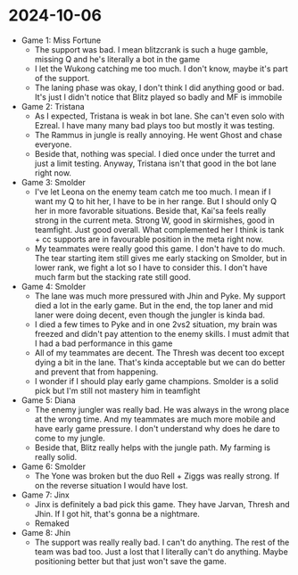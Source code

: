 # 2024-10-06

- Game 1: Miss Fortune
  - The support was bad. I mean blitzcrank is such a huge gamble, missing Q and he's literally a bot in the game
  - I let the Wukong catching me too much. I don't know, maybe it's part of the support.
  - The laning phase was okay, I don't think I did anything good or bad. It's just I didn't notice that Blitz played so badly and MF is immobile
- Game 2: Tristana
  - As I expected, Tristana is weak in bot lane. She can't even solo with Ezreal. I have many many bad plays too but mostly it was testing.
  - The Rammus in jungle is really annoying. He went Ghost and chase everyone.
  - Beside that, nothing was special. I died once under the turret and just a limit testing. Anyway, Tristana isn't that good in the bot lane right now.
- Game 3: Smolder
  - I've let Leona on the enemy team catch me too much. I mean if I want my Q to hit her, I have to be in her range. But I should only Q her in more favorable situations. Beside that, Kai'sa feels really strong in the current meta. Strong W, good in skirmishes, good in teamfight. Just good overall. What complemented her I think is tank + cc supports are in favourable position in the meta right now.
  - My teammates were really good this game. I don't have to do much. The tear starting item still gives me early stacking on Smolder, but in lower rank, we fight a lot so I have to consider this. I don't have much farm but the stacking rate still good.
- Game 4: Smolder
  - The lane was much more pressured with Jhin and Pyke. My support died a lot in the early game. But in the end, the top laner and mid laner were doing decent, even though the jungler is kinda bad.
  - I died a few times to Pyke and in one 2vs2 situation, my brain was freezed and didn't pay attention to the enemy skills. I must admit that I had a bad performance in this game
  - All of my teammates are decent. The Thresh was decent too except dying a bit in the lane. That's kinda acceptable but we can do better and prevent that from happening.
  - I wonder if I should play early game champions. Smolder is a solid pick but I'm still not mastery him in teamfight
- Game 5: Diana
  - The enemy jungler was really bad. He was always in the wrong place at the wrong time. And my teammates are much more mobile and have early game pressure. I don't understand why does he dare to come to my jungle.
  - Beside that, Blitz really helps with the jungle path. My farming is really solid.
- Game 6: Smolder
  - The Yone was broken but the duo Rell + Ziggs was really strong. If on the reverse situation I would have lost.
- Game 7: Jinx
  - Jinx is definitely a bad pick this game. They have Jarvan, Thresh and Jhin. If I got hit, that's gonna be a nightmare.
  - Remaked
- Game 8: Jhin
  - The support was really really bad. I can't do anything. The rest of the team was bad too. Just a lost that I literally can't do anything. Maybe positioning better but that just won't save the game.

